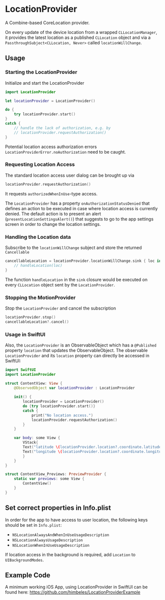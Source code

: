 # LocationProvider

A Combine-based CoreLocation provider.

On every update of the device location from a wrapped `CLLocationManager`,
it provides the latest location as a published `CLLocation` object and
via a `PassthroughSubject<CLLocation, Never>` called `locationWillChange`.

## Usage

### Starting the LocationProvider

Initialize and start the LocationProvider

```swift
import LocationProvider

let locationProvider = LocationProvider()

do {
    try locationProvider.start()
}
catch {
    // handle the lack of authorization, e.g. by
    // locationProvider.requestAuthorization()
}
```

Potential location access authorization errors `LocationProviderError.noAuthorization` need to be caught.


### Requesting Location Access

The standard location access user dialog can be brought up via
```swift
locationProvider.requestAuthorization()
```
It requests `authorizedWhenInUse`-type access. 

The `LocationProvider` has a property `onAuthorizationStatusDenied` that defines an action to be executed in case where location access is currently denied. 
The default action is to present an alert (`presentLocationSettingsAlert()`) that suggests to go to the app settings screen in order to change the location settings.  

### Handling the Location data

Subscribe to the `locationWillChange` subject and store the returned `Cancellable`

```swift
cancellableLocation = locationProvider.locationWillChange.sink { loc in
    // handleLocation(loc)
}
```

The function `handleLocation` in the `sink` closure would be executed on every `CLLocation` object sent by the `LocationProvider`.

### Stopping the MotionProvider

Stop the `LocationProvider` and cancel the subscription

```swift
locationProvider.stop()
cancellableLocation?.cancel()
```

### Usage in SwiftUI

Also, the `LocationProvider` is an ObservableObject which has a `@Published` property `location` that updates the ObservableObject.
The observable `LocationProvider` and its `location` property can directly be accessed in SwiftUI:

```swift
import SwiftUI
import LocationProvider

struct ContentView: View {
    @ObservedObject var locationProvider : LocationProvider
    
    init() {
        locationProvider = LocationProvider()
        do {try locationProvider.start()} 
        catch {
            print("No location access.")
            locationProvider.requestAuthorization()
        }
    }

    var body: some View {
        VStack{
        Text("latitude \(locationProvider.location?.coordinate.latitude ?? 0)")
        Text("longitude \(locationProvider.location?.coordinate.longitude ?? 0)")
        }
    }
}

struct ContentView_Previews: PreviewProvider {
    static var previews: some View {
        ContentView()
    }
}
```

## Set correct properties in Info.plist

In order for the app to have access to user location, the following keys should be set in `Info.plist`:

* `NSLocationAlwaysAndWhenInUseUsageDescription`
* `NSLocationAlwaysUsageDescription`
* `NSLocationWhenInUseUsageDescription`

If location access in the background is required, add `Location` to `UIBackgroundModes`.


## Example Code

A minimum working iOS App, using LocationProvider in SwiftUI can be found here:
https://github.com/himbeles/LocationProviderExample
